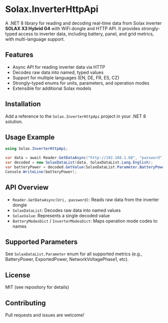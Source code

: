 # Solax.InverterHttpApi

A .NET 8 library for reading and decoding real-time data from Solax inverter **SOLAX X3 Hybrid G4** with WiFi dongle and HTTP API. It provides strongly-typed access to inverter data, including battery, panel, and grid metrics, with multi-language support.

## Features
- Async API for reading inverter data via HTTP
- Decodes raw data into named, typed values
- Support for multiple languages (EN, DE, FR, ES, CZ)
- Strongly-typed enums for units, parameters, and operation modes
- Extensible for additional Solax models

## Installation
Add a reference to the `Solax.InverterHttpApi` project in your .NET 8 solution.

## Usage Example
```csharp
using Solax.InverterHttpApi;

var data = await Reader.GetDataAsync("http://192.168.1.68", "password");
var decoded = new SolaxDataList(data, SolaxDataList.Lang.English);
var batteryPower = decoded.GetValue(SolaxDataList.Parameter.BatteryPower);
Console.WriteLine(batteryPower);
```

## API Overview
- `Reader.GetDataAsync(Uri, password)`: Reads raw data from the inverter dongle
- `SolaxDataList`: Decodes raw data into named values
- `SolaxValue`: Represents a single decoded value
- `BatteryModesDict` / `InverterModesDict`: Maps operation mode codes to names

## Supported Parameters
See `SolaxDataList.Parameter` enum for all supported metrics (e.g., BatteryPower, ExportedPower, NetworkVoltagePhase1, etc).

## License
MIT (see repository for details)

## Contributing
Pull requests and issues are welcome!
